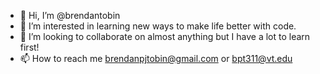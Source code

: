 - 👋 Hi, I’m @brendantobin
- 👀 I’m interested in learning new ways to make life better with code.
- 💞️ I’m looking to collaborate on almost anything but I have a lot to learn first!
- 📫 How to reach me 
brendanpjtobin@gmail.com
or
bpt311@vt.edu

<!---
brendantobin/brendantobin is a ✨ special ✨ repository because its `README.md` (this file) appears on your GitHub profile.
You can click the Preview link to take a look at your changes.
--->
